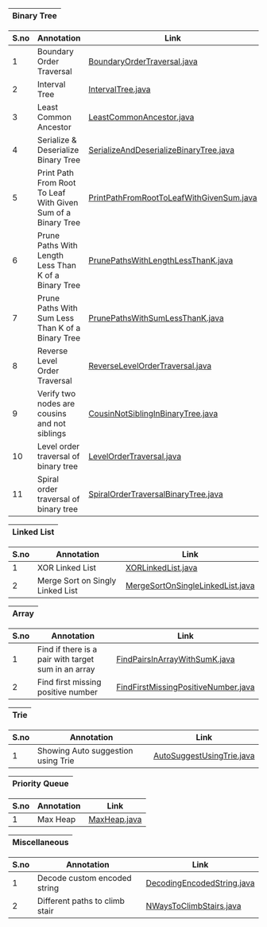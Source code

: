 Binary Tree | 
--- |

S.no | Annotation | Link | 
--- | --- | --- |
1 | Boundary Order Traversal | [BoundaryOrderTraversal.java](https://github.com/nikhilagrwl07/Daily-Coding-Problem/blob/master/src/main/java/BoundaryOrderTraversal.java) |
2 | Interval Tree | [IntervalTree.java](https://github.com/nikhilagrwl07/Daily-Coding-Problem/blob/master/src/main/java/IntervalTree.java) |
3 | Least Common Ancestor | [LeastCommonAncestor.java](https://github.com/nikhilagrwl07/Daily-Coding-Problem/blob/master/src/main/java/LeastCommonAncestor.java) |
4 | Serialize & Deserialize Binary Tree | [SerializeAndDeserializeBinaryTree.java](https://github.com/nikhilagrwl07/Daily-Coding-Problem/blob/master/src/main/java/SerializeAndDeserializeBinaryTree.java) |
5 | Print Path From Root To Leaf With Given Sum of a Binary Tree | [PrintPathFromRootToLeafWithGivenSum.java](https://github.com/nikhilagrwl07/Daily-Coding-Problem/blob/master/src/main/java/PrintPathFromRootToLeafWithGivenSum.java) |
6 | Prune Paths With Length Less Than K of a Binary Tree | [PrunePathsWithLengthLessThanK.java](https://github.com/nikhilagrwl07/Daily-Coding-Problem/blob/master/src/main/java/PrunePathsWithLengthLessThanK.java) |
7 | Prune Paths With Sum Less Than K of a Binary Tree | [PrunePathsWithSumLessThanK.java](https://github.com/nikhilagrwl07/Daily-Coding-Problem/blob/master/src/main/java/PrunePathsWithSumLessThanK.java) |
8 | Reverse Level Order Traversal | [ReverseLevelOrderTraversal.java](https://github.com/nikhilagrwl07/Daily-Coding-Problem/blob/master/src/main/java/ReverseLevelOrderTraversal.java) |
9 | Verify two nodes are cousins and not siblings | [CousinNotSiblingInBinaryTree.java](https://github.com/nikhilagrwl07/Daily-Coding-Problem/blob/master/src/main/java/CousinNotSiblingInBinaryTree.java) |
10 | Level order traversal of binary tree | [LevelOrderTraversal.java](https://github.com/nikhilagrwl07/Daily-Coding-Problem/blob/master/src/main/java/LevelOrderTraversal.java) |
11 | Spiral order traversal of binary tree | [SpiralOrderTraversalBinaryTree.java](https://github.com/nikhilagrwl07/Daily-Coding-Problem/blob/master/src/main/java/SpiralOrderTraversalBinaryTree.java) |


Linked List | 
--- |

S.no | Annotation | Link | 
--- | --- | --- |
1 | XOR Linked List | [XORLinkedList.java](https://github.com/nikhilagrwl07/Daily-Coding-Problem/blob/master/src/main/java/XORLinkedList.java) |
2 | Merge Sort on Singly Linked List | [MergeSortOnSingleLinkedList.java](https://github.com/nikhilagrwl07/Daily-Coding-Problem/blob/master/src/main/java/MergeSortOnSingleLinkedList.java) |

Array | 
--- |

S.no | Annotation | Link | 
--- | --- | --- |
1 | Find if there is a pair with target sum in an array | [FindPairsInArrayWithSumK.java](https://github.com/nikhilagrwl07/Daily-Coding-Problem/blob/master/src/main/java/FindPairsInArrayWithSumK.java) |
2 | Find first missing positive number | [FindFirstMissingPositiveNumber.java](https://github.com/nikhilagrwl07/Daily-Coding-Problem/blob/master/src/main/java/FindFirstMissingPositiveNumber.java) |

Trie | 
--- |

S.no | Annotation | Link | 
--- | --- | --- |
1 | Showing Auto suggestion using Trie | [AutoSuggestUsingTrie.java](https://github.com/nikhilagrwl07/Daily-Coding-Problem/blob/master/src/main/java/AutoSuggestUsingTrie.java) |


Priority Queue | 
--- |

S.no | Annotation | Link | 
--- | --- | --- |
1 | Max Heap | [MaxHeap.java](https://github.com/nikhilagrwl07/Daily-Coding-Problem/blob/master/src/main/java/MaxHeap.java) |


Miscellaneous | 
--- |

S.no | Annotation | Link | 
--- | --- | --- |
1 | Decode custom encoded string | [DecodingEncodedString.java](https://github.com/nikhilagrwl07/Daily-Coding-Problem/blob/master/src/main/java/DecodingEncodedString.java) |
2 | Different paths to climb stair | [NWaysToClimbStairs.java](https://github.com/nikhilagrwl07/Daily-Coding-Problem/blob/master/src/main/java/NWaysToClimbStairs.java) |